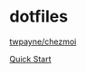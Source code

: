 # dotfiles

[twpayne/chezmoi](https://github.com/twpayne/chezmoi)

[Quick Start](https://www.chezmoi.io/quick-start/)

